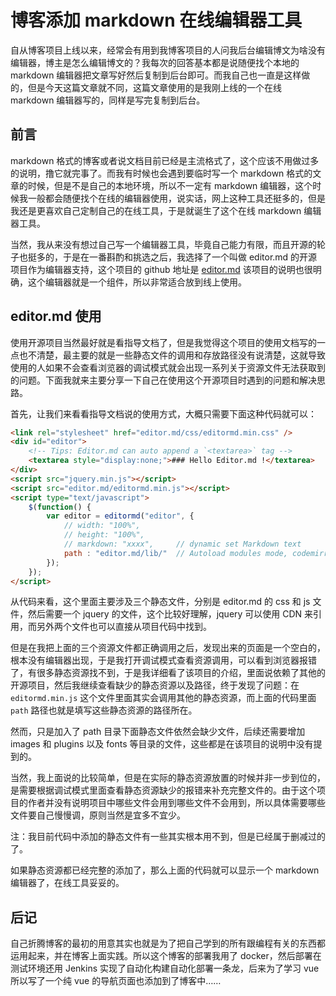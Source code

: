 # 博客添加 markdown 在线编辑器工具

自从博客项目上线以来，经常会有用到我博客项目的人问我后台编辑博文为啥没有编辑器，博主是怎么编辑博文的？我每次的回答基本都是说随便找个本地的 markdown 编辑器把文章写好然后复制到后台即可。而我自己也一直是这样做的，但是今天这篇文章就不同，这篇文章使用的是我刚上线的一个在线 markdown 编辑器写的，同样是写完复制到后台。

## 前言

markdown 格式的博客或者说文档目前已经是主流格式了，这个应该不用做过多的说明，撸它就完事了。而我有时候也会遇到要临时写一个 markdown 格式的文章的时候，但是不是自己的本地环境，所以不一定有 markdown 编辑器，这个时候我一般都会随便找个在线的编辑器使用，说实话，网上这种工具还挺多的，但是我还是更喜欢自己定制自己的在线工具，于是就诞生了这个在线 markdown 编辑器工具。

当然，我从来没有想过自己写一个编辑器工具，毕竟自己能力有限，而且开源的轮子也挺多的，于是在一番斟酌和挑选之后，我选择了一个叫做 editor.md 的开源项目作为编辑器支持，这个项目的 github 地址是 [editor.md](https://github.com/pandao/editor.md "editor.md") 该项目的说明也很明确，这个编辑器就是一个组件，所以非常适合放到线上使用。

## editor.md 使用

使用开源项目当然最好就是看指导文档了，但是我觉得这个项目的使用文档写的一点也不清楚，最主要的就是一些静态文件的调用和存放路径没有说清楚，这就导致使用的人如果不会查看浏览器的调试模式就会出现一系列关于资源文件无法获取到的问题。下面我就来主要分享一下自己在使用这个开源项目时遇到的问题和解决思路。

首先，让我们来看看指导文档说的使用方式，大概只需要下面这种代码就可以：

```html
<link rel="stylesheet" href="editor.md/css/editormd.min.css" />
<div id="editor">
    <!-- Tips: Editor.md can auto append a `<textarea>` tag -->
    <textarea style="display:none;">### Hello Editor.md !</textarea>
</div>
<script src="jquery.min.js"></script>
<script src="editor.md/editormd.min.js"></script>
<script type="text/javascript">
    $(function() {
        var editor = editormd("editor", {
            // width: "100%",
            // height: "100%",
            // markdown: "xxxx",     // dynamic set Markdown text
            path : "editor.md/lib/"  // Autoload modules mode, codemirror, marked... dependents libs path
        });
    });
</script>
```

从代码来看，这个里面主要涉及三个静态文件，分别是 editor.md 的 css 和 js 文件，然后需要一个 jquery 的文件，这个比较好理解，jquery 可以使用 CDN 来引用，而另外两个文件也可以直接从项目代码中找到。

但是在我把上面的三个资源文件都正确调用之后，发现出来的页面是一个空白的，根本没有编辑器出现，于是我打开调试模式查看资源调用，可以看到浏览器报错了，有很多静态资源找不到，于是我详细看了该项目的介绍，里面说依赖了其他的开源项目，然后我继续查看缺少的静态资源以及路径，终于发现了问题：在 `editormd.min.js` 这个文件里面其实会调用其他的静态资源，而上面的代码里面 `path` 路径也就是填写这些静态资源的路径所在。

然而，只是加入了 path 目录下面静态文件依然会缺少文件，后续还需要增加 images 和 plugins 以及 fonts 等目录的文件，这些都是在该项目的说明中没有提到的。

当然，我上面说的比较简单，但是在实际的静态资源放置的时候并非一步到位的，是需要根据调试模式里面查看静态资源缺少的报错来补充完整文件的。由于这个项目的作者并没有说明项目中哪些文件会用到哪些文件不会用到，所以具体需要哪些文件要自己慢慢调，原则当然是宜多不宜少。

注：我目前代码中添加的静态文件有一些其实根本用不到，但是已经属于删减过的了。

如果静态资源都已经完整的添加了，那么上面的代码就可以显示一个 markdown 编辑器了，在线工具妥妥的。

## 后记

自己折腾博客的最初的用意其实也就是为了把自己学到的所有跟编程有关的东西都运用起来，并在博客上面实践。所以这个博客的部署我用了 docker，然后部署在测试环境还用 Jenkins 实现了自动化构建自动化部署一条龙，后来为了学习 vue 所以写了一个纯 vue 的导航页面也添加到了博客中……